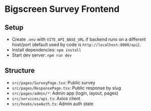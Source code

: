 # Bigscreen Survey Frontend

## Setup

- Create `.env` with `VITE_API_BASE_URL` if backend runs on a different host/port (default used by code is `http://localhost:8000/api`).
- Install dependencies: `npm install`
- Start dev server: `npm run dev`

## Structure

- `src/pages/SurveyPage.tsx`: Public survey
- `src/pages/ResponsePage.tsx`: Public response by slug
- `src/pages/admin/*`: Admin app (login, layout, pages)
- `src/services/api.ts`: Axios client
- `src/hooks/useAuth.ts`: Admin auth state
